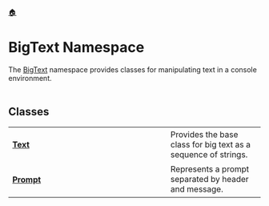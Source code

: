 <a href="https://github.com/redrithm/BigConsole/blob/master/README.md#bigconsole">🏠</a>
<h1 id="bigtext-namespace">BigText Namespace</h1>
The <a href="#bigtext-namespace">BigText</a> namespace provides classes for manipulating text in a console environment.
<br/><br/>
<h2>Classes</h2>
<table>
<tbody>
<tr>
<td width="300">
<h4><a href="https://github.com/redrithm/BigConsole/blob/master/documentation/BigText/Text.md#text-class">Text</a></h4>
</td>
<td>
Provides the base class for big text as a sequence of strings.
</td>
</tr>
<tr>
<td>
<h4><a href="https://github.com/redrithm/BigConsole/blob/master/documentation/BigText/Prompt.md#prompt-class">Prompt</a></h4>
</td>
<td>
Represents a prompt separated by header and message.
</td>
</tr>
</tbody>
</table>
